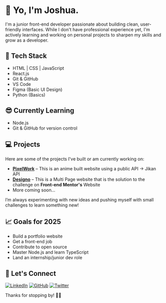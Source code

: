 # 🙂 Yo, I'm Joshua.

I'm a junior front-end developer passionate about building clean, user-friendly interfaces. While I don't have professional experience yet, I'm actively learning and working on personal projects to sharpen my skills and grow as a developer.

## 🧰 Tech Stack

- HTML | CSS | JavaScript
- React.js
- Git & GitHub
- VS Code
- Figma (Basic UI Design)
- Python (Basics)

## 😎 Currently Learning
- Node.js
- Git & GitHub for version control

## 💻 Projects

Here are some of the projects I've built or am currently working on:

- **[PixelWork](https://pixelwork.netlify.app)** – This is an anime built website using a public API -> Jikan API
- **[Designo](https://designoportfolio-website.netlify.app)** – This is a Multi Page website that is the solution to the challenge on **Front-end Mentor's** Website
- More coming soon...

I’m always experimenting with new ideas and pushing myself with small challenges to learn something new!


## 📈 Goals for 2025

- Build a portfolio website
- Get a front-end job
- Contribute to open source
- Master Node.js and learn TypeScript
- Land an internship/junior dev role

## 🤝 Let's Connect

[![LinkedIn](https://img.shields.io/badge/LinkedIn-0077B5?style=for-the-badge&logo=linkedin&logoColor=white)](https://www.linkedin.com/in/joshua-walters-93ab49348/)
[![GitHub](https://img.shields.io/badge/GitHub-181717?style=for-the-badge&logo=github&logoColor=white)](https://github.com/iamkyrin)
[![Twitter](https://img.shields.io/badge/Twitter-1DA1F2?style=for-the-badge&logo=twitter&logoColor=white)](https://x.com/iamkyrin)


Thanks for stopping by! 👨‍💻



